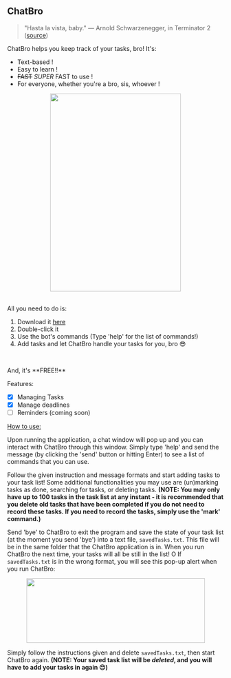 ## ChatBro

> "Hasta la vista, baby." — Arnold Schwarzenegger, in Terminator 2 ([source](https://youtu.be/dyt3dalRqXE?si=26olgWUW_a1XWXdX&t=481))

ChatBro helps you keep track of your tasks, bro! It's:

 - Text-based !
 - Easy to learn !
 - ~~FAST~~ *SUPER* FAST to use !
 - For everyone, whether you're a bro, sis, whoever !

<p align="center">
  <img width="304" height="460" src="https://cdn.discordapp.com/attachments/523125126540165121/1210247336824143873/image.png?ex=65e9ddaa&is=65d768aa&hm=62d2530f8b03da98daa28aa9d2766863099d0cfc86c3ecb555524bc4caed3e53&">
</p>

<br>
All you need to do is:

 1. Download it [here](https://github.com/jimseah-0116/ip)
 2. Double-click it
 3. Use the bot's commands (Type 'help' for the list of commands!)
 4. Add tasks and let ChatBro handle your tasks for you, bro 😎
<br>
<p>And, it's **FREE!!** </p>
 Features:
 
 - [x] Managing Tasks
 - [x] Manage deadlines
 - [ ] Reminders (coming soon)

<ins> How to use: </ins>

Upon running the application, a chat window will pop up and you can interact with ChatBro through this window. Simply type 'help' and send the message (by clicking the 'send' button or hitting Enter) to see a list of commands that you can use.

Follow the given instruction and message formats and start adding tasks to your task list! Some additional functionalities you may use are (un)marking tasks as done, searching for tasks, or deleting tasks.
**(NOTE: You may only have up to 100 tasks in the task list at any instant - it is recommended that you delete old tasks that have been completed if you do not need to record these tasks. If you need to record the tasks, simply use the 'mark' command.)**

Send 'bye' to ChatBro to exit the program and save the state of your task list (at the moment you send 'bye') into a text file, `savedTasks.txt`. This file will be in the same folder that the ChatBro application is in. When you run ChatBro the next time, your tasks will all be still in the list! O
If `savedTasks.txt` is in the wrong format, you will see this pop-up alert when you run ChatBro:
<p align="center">
  <img width="415" height="150" src="https://cdn.discordapp.com/attachments/523125126540165121/1210286867006881906/image.png?ex=65ea027b&is=65d78d7b&hm=e7a5e69c3fec31607ee979692df955c815247f9d8b45f35f7af1d44d96ab3222&">
</p>

Simply follow the instructions given and delete `savedTasks.txt`, then start ChatBro again.
 **(NOTE: Your saved task list will be *deleted*, and you will have to add your tasks in again 😔)**
